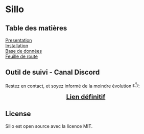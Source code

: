 # Sillo


## Table des matières

[Presentation](doc/presentation.md)<br>
[Installation](doc/installation.md)<br>
[Base de données](doc/database.md)<br>
[Feuille de route](doc/roadmap.md)


## Outil de suivi - Canal Discord

Restez en contact, et soyez informé de la moindre évolution <svg xmlns="http://www.w3.org/2000/svg" viewBox="0 0 512 512" width="18" ><!--!Font Awesome Free 6.5.2 by @fontawesome - https://fontawesome.com License - https://fontawesome.com/license/free Copyright 2024 Fonticons, Inc.--><path fill="grey" d="M323.8 34.8c-38.2-10.9-78.1 11.2-89 49.4l-5.7 20c-3.7 13-10.4 25-19.5 35l-51.3 56.4c-8.9 9.8-8.2 25 1.6 33.9s25 8.2 33.9-1.6l51.3-56.4c14.1-15.5 24.4-34 30.1-54.1l5.7-20c3.6-12.7 16.9-20.1 29.7-16.5s20.1 16.9 16.5 29.7l-5.7 20c-5.7 19.9-14.7 38.7-26.6 55.5c-5.2 7.3-5.8 16.9-1.7 24.9s12.3 13 21.3 13L448 224c8.8 0 16 7.2 16 16c0 6.8-4.3 12.7-10.4 15c-7.4 2.8-13 9-14.9 16.7s.1 15.8 5.3 21.7c2.5 2.8 4 6.5 4 10.6c0 7.8-5.6 14.3-13 15.7c-8.2 1.6-15.1 7.3-18 15.2s-1.6 16.7 3.6 23.3c2.1 2.7 3.4 6.1 3.4 9.9c0 6.7-4.2 12.6-10.2 14.9c-11.5 4.5-17.7 16.9-14.4 28.8c.4 1.3 .6 2.8 .6 4.3c0 8.8-7.2 16-16 16H286.5c-12.6 0-25-3.7-35.5-10.7l-61.7-41.1c-11-7.4-25.9-4.4-33.3 6.7s-4.4 25.9 6.7 33.3l61.7 41.1c18.4 12.3 40 18.8 62.1 18.8H384c34.7 0 62.9-27.6 64-62c14.6-11.7 24-29.7 24-50c0-4.5-.5-8.8-1.3-13c15.4-11.7 25.3-30.2 25.3-51c0-6.5-1-12.8-2.8-18.7C504.8 273.7 512 257.7 512 240c0-35.3-28.6-64-64-64l-92.3 0c4.7-10.4 8.7-21.2 11.8-32.2l5.7-20c10.9-38.2-11.2-78.1-49.4-89zM32 192c-17.7 0-32 14.3-32 32V448c0 17.7 14.3 32 32 32H96c17.7 0 32-14.3 32-32V224c0-17.7-14.3-32-32-32H32z"/></svg>:

<div align ="center" style="font-weight: bold">
<a style="font-size: 20px; font-weight: bold" href="https://discord.com/channels/423853760939556865/1253369416477835307" target="_blank">Lien définitif</a></div>

## License

Sillo est open source avec la licence MIT.
